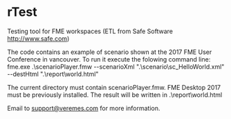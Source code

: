 # rTest
Testing tool for FME workspaces (ETL from Safe Software http://www.safe.com)

The code contains an example of scenario shown at the 2017 FME User Conference in vancouver.
To run it execute the folowing command line:
fme.exe .\scenarioPlayer.fmw --scenarioXml ".\scenario\sc_HelloWorld.xml" --destHtml ".\report\world.html"

The current directory must contain scenarioPlayer.fmw.
FME Desktop 2017 must be previously installed. 
The result will be written in .\report\world.html

Email to support@veremes.com for more information.
